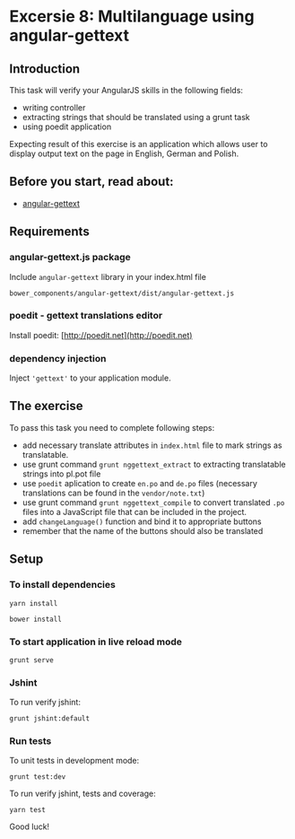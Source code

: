 # Excersie 8: Multilanguage using angular-gettext

## Introduction

This task will verify your AngularJS skills in the following fields:

* writing controller
* extracting strings that should be translated using a grunt task 
* using poedit application

Expecting result of this exercise is an application which allows user to display output text on the page in English, German and Polish.

## Before you start, read about:

* [angular-gettext](http://angular-gettext.rocketeer.be)

## Requirements

### angular-gettext.js package
Include `angular-gettext` library in your index.html file

    bower_components/angular-gettext/dist/angular-gettext.js

### poedit - gettext translations editor
Install poedit: [http://poedit.net](http://poedit.net)

### dependency injection
Inject `'gettext'` to your application module.

## The exercise

To pass this task you need to complete following steps:

* add necessary translate attributes in `index.html` file to mark strings as translatable.
* use grunt command `grunt nggettext_extract` to extracting translatable strings into pl.pot file
* use `poedit` aplication to create `en.po` and `de.po` files (necessary translations can be found in the `vendor/note.txt`)
* use grunt command `grunt nggettext_compile` to convert translated `.po` files into a JavaScript file that can be included in the project.
* add `changeLanguage()` function and bind it to appropriate buttons
* remember that the name of the buttons should also be translated

## Setup

### To install dependencies 

```
yarn install
```

```
bower install
```

### To start application in live reload mode

    grunt serve
    
### Jshint
To run verify jshint:
    
    grunt jshint:default

### Run tests

To unit tests in development mode:
    
    grunt test:dev

To run verify jshint, tests and coverage:

    yarn test

Good luck!
